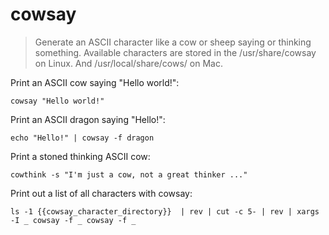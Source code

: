 cowsay
======

> Generate an ASCII character like a cow or sheep saying or thinking something.
> Available characters are stored in the /usr/share/cowsay on Linux.
> And /usr/local/share/cows/ on Mac.

Print an ASCII cow saying "Hello world!":

    cowsay "Hello world!"

Print an ASCII dragon saying "Hello!":

    echo "Hello!" | cowsay -f dragon

Print a stoned thinking ASCII cow:

    cowthink -s "I'm just a cow, not a great thinker ..."

Print out a list of all characters with cowsay:

    ls -1 {{cowsay_character_directory}}  | rev | cut -c 5- | rev | xargs -I _ cowsay -f _ cowsay -f _
